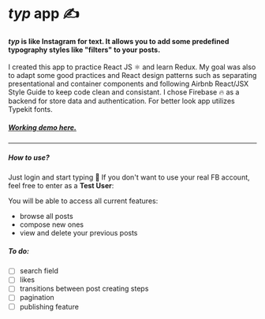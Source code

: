 # _typ_ app ✍️

#### _typ_ is like Instagram for text. It allows you to add some predefined typography styles like "filters" to your posts.

I created this app to practice React JS ⚛️ and learn Redux. My goal was also to adapt some good practices and React design patterns such as separating presentational and container components and following Airbnb React/JSX Style Guide to keep code clean and consistant. I chose Firebase 🔥 as a backend for store data and authentication. For better look app utilizes Typekit fonts.

##### [Working demo here.](http://typ.krul.pl/)

---

##### How to use?

Just login and start typing 💫 If you don't want to use your real FB account, feel free to enter as a **Test User**:

You will be able to access all current features:

- browse all posts
- compose new ones
- view and delete your previous posts

##### To do:

- [ ] search field
- [ ] likes
- [ ] transitions between post creating steps
- [ ] pagination
- [ ] publishing feature
